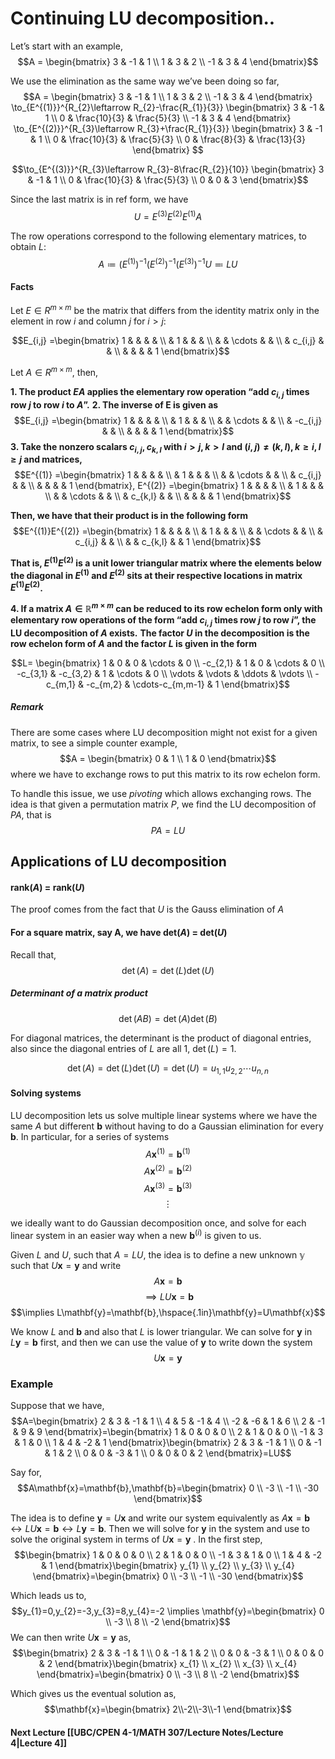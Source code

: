# Continuing LU decomposition..

Let’s start with an example,
$$A = \begin{bmatrix}
 3  & -1 & 1 \\
1  & 3 & 2 \\
-1 & 3 & 4
\end{bmatrix}$$

We use the elimination as the same way we’ve been doing so far,
$$A = \begin{bmatrix}
 3  & -1 & 1 \\
1  & 3 & 2 \\
-1 & 3 & 4
\end{bmatrix} \to_{E^{(1)}}^{R_{2}\leftarrow R_{2}-\frac{R_{1}}{3}} \begin{bmatrix}
3 & -1 & 1  \\
 0 & \frac{10}{3} & \frac{5}{3} \\
-1 & 3 & 4
\end{bmatrix} \to_{E^{(2)}}^{R_{3}\leftarrow R_{3}+\frac{R_{1}}{3}} \begin{bmatrix}
3 & -1 & 1  \\
0  & \frac{10}{3} & \frac{5}{3}  \\
0 & \frac{8}{3} & \frac{13}{3}
\end{bmatrix} $$

$$\to_{E^{(3)}}^{R_{3}\leftarrow R_{3}-8\frac{R_{2}}{10}} \begin{bmatrix}
3 & -1 & 1 \\
0 & \frac{10}{3} & \frac{5}{3}  \\
0 & 0 & 3
		\end{bmatrix}$$

Since the last matrix is in ref form, we have
$$U = E^{(3)}E^{(2)}E^{(1)}A$$

The row operations correspond to the following elementary matrices, to obtain $L$:
$$A \coloneqq (E^{(1)})^{-1}(E^{(2)})^{-1}(E^{(3)})^{-1}U \eqqcolon LU$$


#### Facts
Let $E \in R^{m \times m}$ be the matrix that differs from the identity matrix only in the element in row $i$ and column $j$ for $i>j$:

$$E_{i,j} =\begin{bmatrix}
1 &  &  &  &  \\
 & 1 &  &  &  \\
 &  & \cdots &  &  \\
 & c_{i,j} &  &  \\
 &  &  &  & 1
\end{bmatrix}$$

Let $A\in R^{m\times m}$, then,

**1. The product $EA$ applies the elementary row operation “add $c_{i,j}$ times row $j$ to row $i$ to $A$”.**
**2. The inverse of E is given as**
$$E_{i,j} =\begin{bmatrix}
1 &  &  &  &  \\
 & 1 &  &  &  \\
 &  & \cdots &  &  \\
 & -c_{i,j} &  &  \\
 &  &  &  & 1
\end{bmatrix}$$
**3. Take the nonzero scalars $c_{i,j}, c_{k,l}$ with $i>j,k>l$ and $(i,j)\neq(k,l), k\geq i,l\geq j$ and matrices,**
$$E^{(1)} =\begin{bmatrix}
1 &  &  &  &  \\
 & 1 &  &  &  \\
 &  & \cdots &  &  \\
 & c_{i,j} &  &  \\
 &  &  &  & 1
\end{bmatrix},
E^{(2)} =\begin{bmatrix}
1 &  &  &  &  \\
 & 1 &  &  &  \\
 &  & \cdots &  &  \\
 & c_{k,l} &  &  \\
 &  &  &  & 1
\end{bmatrix}$$

**Then, we have that their product is in the following form**
$$E^{(1)}E^{(2)} =\begin{bmatrix}
1 &  &  &  &  \\
 & 1 &  &  &  \\
 &  & \cdots &  &  \\
 & c_{i,j} &  &  \\
 &  & c_{k,l} &  & 1
\end{bmatrix}$$

**That is, $E^{(1)}E^{(2)}$ is a unit lower triangular matrix where the elements below the diagonal in $E^{(1)}$ and $E^{(2)}$ sits at their respective locations in matrix $E^{(1)}E^{(2)}$.**


**4.  If a matrix $A\in \mathbb{R}^{m\times m}$ can be reduced to its row echelon form only with elementary row operations of the form “add $c_{i,j}$ times row $j$ to row $i$”, the LU decomposition of $A$ exists.** 
**The factor $U$ in the decomposition is the row echelon form of $A$ and the factor $L$ is given in the form**

$$L= \begin{bmatrix}
1 & 0 & 0  & \cdots & 0 \\
-c_{2,1} & 1 & 0 & \cdots  & 0 \\
-c_{3,1} & -c_{3,2} & 1 & \cdots & 0 \\
\vdots & \vdots & \ddots & \vdots  \\
-c_{m,1} & -c_{m,2} & \cdots-c_{m,m-1} & 1 
\end{bmatrix}$$

##### Remark
There are some cases where LU decomposition might not exist for a given matrix, to see a simple counter example,
$$A = \begin{bmatrix}
0 & 1   \\
1 & 0 
\end{bmatrix}$$
where we have to exchange rows to  put this matrix to its row echelon form.

To handle this issue, we use *pivoting* which allows exchanging rows. The idea is that given a permutation matrix $P$, we find the LU decomposition of $PA$, that is
$$PA = LU$$

## Applications of LU decomposition

#### rank($A$) = rank($U$)
The proof comes from the fact that $U$ is the Gauss elimination of $A$ 

#### For a square matrix, say A, we have det($A$) = det($U$)
Recall that,
$$\det(A) = \det(L)\det(U)$$


##### Determinant of a matrix product
$$\det(AB) = \det(A)\det(B)$$

For diagonal matrices, the determinant is the product of diagonal entries, also since the diagonal entries of $L$ are all 1, $\det(L) =1$.

$$\det(A)= \det(L)\det(U) = \det(U) = u_{1,1}u_{2,2}\cdots u_{n,n}$$

#### Solving systems
LU decomposition lets us solve multiple linear systems where we have the same $A$ but different  $\mathbf{b}$ without having to do a Gaussian elimination for every $\mathbf{b}$. 
In particular, for a series of systems
$$A\mathbf{x}^{(1)}=\mathbf{b}^{(1)}$$
$$A\mathbf{x}^{(2)}=\mathbf{b}^{(2)}$$
$$A\mathbf{x}^{(3)}=\mathbf{b}^{(3)}$$
$$\vdots$$

we ideally want to do Gaussian decomposition once, and solve for each linear system in an easier way when a new $\mathbf{b}^{(i)}$ is given to us.

Given $L$ and $U$, such that $A=LU$, the idea is to define a new unknown $\mathbb{y}$ such that $U\mathbf{x}=\mathbf{y}$ and write 
$$A\mathbf{x}=\mathbf{b}$$
$$\implies LU\mathbf{x}=\mathbf{b}$$
$$\implies L\mathbf{y}=\mathbf{b},\hspace{.1in}\mathbf{y}=U\mathbf{x}$$

We know $L$ and $\mathbf{b}$ and also that $L$ is lower triangular. We can solve for $\mathbf{y}$ in $L\mathbf{y}=\mathbf{b}$ first, and then we can use the value of $\mathbf{y}$ to write down the system
$$U\mathbf{x}=\mathbf{y}$$


### Example
Suppose that we have,
$$A=\begin{bmatrix}
2 & 3 & -1 & 1 \\
4  & 5 & -1 & 4 \\
-2 & -6 & 1  & 6 \\
2 & -1 & 9 & 9
\end{bmatrix}=\begin{bmatrix}
1 & 0 & 0 & 0 \\
2 & 1 & 0 & 0  \\
-1 & 3 & 1 & 0 \\
1 & 4 & -2 & 1
\end{bmatrix}\begin{bmatrix}
2 & 3 & -1 & 1 \\
0 & -1 & 1 & 2 \\
0 & 0 & -3 & 1 \\
0 & 0 & 0 & 2
\end{bmatrix}=LU$$

Say for,
$$A\mathbf{x}=\mathbf{b},\mathbf{b}=\begin{bmatrix}
0 \\
-3 \\
-1 \\
-30
\end{bmatrix}$$

The idea is to define $\mathbf{y}=U\mathbf{x}$ and write our system equivalently as $A\mathbf{x}=\mathbf{b}\leftrightarrow LU\mathbf{x}=\mathbf{b}\leftrightarrow L\mathbf{y}=\mathbf{b}$. Then we will solve for $\mathbf{y}$ in the system and use to solve the original system in terms of $U\mathbf{x}=\mathbf{y}$
.
In the first step,
$$\begin{bmatrix}
1 & 0 & 0 & 0 \\
2 & 1 & 0 & 0 \\
-1 & 3 & 1 & 0 \\
1 & 4 & -2 & 1
\end{bmatrix}\begin{bmatrix}
y_{1} \\
y_{2} \\
y_{3} \\
y_{4}
\end{bmatrix}=\begin{bmatrix}
0 \\
-3 \\
-1 \\
-30
\end{bmatrix}$$

Which leads us to,
$$y_{1}=0,y_{2}=-3,y_{3}=8,y_{4}=-2 \implies \mathbf{y}=\begin{bmatrix}
0 \\
-3 \\
8 \\
-2
\end{bmatrix}$$
We can then write $U\mathbf{x}=\mathbf{y}$ as,
$$\begin{bmatrix}
 2  & 3 & -1 & 1 \\
0 & -1 & 1 & 2 \\
0 & 0 & -3 & 1 \\
0 & 0 & 0 & 2
\end{bmatrix}\begin{bmatrix}
x_{1} \\
x_{2} \\
x_{3} \\
x_{4}
\end{bmatrix}=\begin{bmatrix}
0 \\
-3 \\
8 \\
-2
\end{bmatrix}$$

Which gives us the eventual solution as,
$$\mathbf{x}=\begin{bmatrix}
2\\-2\\-3\\-1
\end{bmatrix}$$

#### Next Lecture [[UBC/CPEN 4-1/MATH 307/Lecture Notes/Lecture 4|Lecture 4]]

